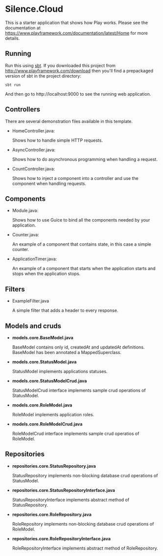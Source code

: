 # Silence.Cloud

This is a starter application that shows how Play works.  Please see the documentation at https://www.playframework.com/documentation/latest/Home for more details.

## Running

Run this using [sbt](http://www.scala-sbt.org/).  If you downloaded this project from http://www.playframework.com/download then you'll find a prepackaged version of sbt in the project directory:

```
sbt run
```

And then go to http://localhost:9000 to see the running web application.

## Controllers

There are several demonstration files available in this template.

- HomeController.java:

  Shows how to handle simple HTTP requests.

- AsyncController.java:

  Shows how to do asynchronous programming when handling a request.

- CountController.java:

  Shows how to inject a component into a controller and use the component when
  handling requests.

## Components

- Module.java:

  Shows how to use Guice to bind all the components needed by your application.

- Counter.java:

  An example of a component that contains state, in this case a simple counter.

- ApplicationTimer.java:

  An example of a component that starts when the application starts and stops
  when the application stops.

## Filters

- ExampleFilter.java

  A simple filter that adds a header to every response.
  
## Models and cruds

 - **models.core.BaseModel.java**
   
   BaseModel contains only id, createdAt and updatedAt definitions. BaseModel has 
   been annotated a MappedSuperclass.
   
 - **models.core.StatusModel.java**
   
   StatusModel implements applications statuses.
    
 - **models.core.StatusModelCrud.java**
 
   StatusModelCrud interface implements sample crud operations of StatusModel.
   
 - **models.core.RoleModel.java**
  
   RoleModel implements application roles.
   
 - **models.core.RoleModelCrud.java**
  
   RoleModelCrud interface implements sample crud operatios of RoleModel.
   
## Repositories

  - **repositories.core.StatusRepository.java**
  
    StatusRepository implements non-blocking database crud operations of 
    StatusModel.
    
  - **repositories.core.StatusRepositoryInterface.java**
      
    StatusRepositoryInterface implements abstract method of 
    StatusRepository.
   
  - **repositories.core.RoleRepository.java**
  
    RoleRepository implements non-blocking database crud operations 
    of RoleModel.
    
   - **repositories.core.RoleRepositoryInterface.java**
    
     RoleRepositoryInterface implements abstract method of RoleRepository.